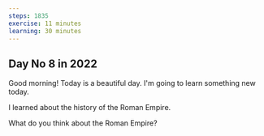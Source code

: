 ```yaml
---
steps: 1835
exercise: 11 minutes
learning: 30 minutes
---
```

## Day No 8 in 2022
Good morning! Today is a beautiful day.
I'm going to learn something new today.

I learned about the history of the Roman Empire.

What do you think about the Roman Empire?
